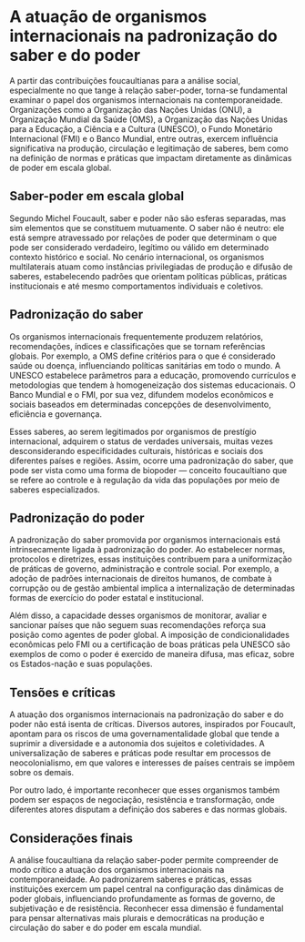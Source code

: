 # A atuação de organismos internacionais na padronização do saber e do poder

A partir das contribuições foucaultianas para a análise social, especialmente no que tange à relação saber-poder, torna-se fundamental examinar o papel dos organismos internacionais na contemporaneidade. Organizações como a Organização das Nações Unidas (ONU), a Organização Mundial da Saúde (OMS), a Organização das Nações Unidas para a Educação, a Ciência e a Cultura (UNESCO), o Fundo Monetário Internacional (FMI) e o Banco Mundial, entre outras, exercem influência significativa na produção, circulação e legitimação de saberes, bem como na definição de normas e práticas que impactam diretamente as dinâmicas de poder em escala global.

## Saber-poder em escala global

Segundo Michel Foucault, saber e poder não são esferas separadas, mas sim elementos que se constituem mutuamente. O saber não é neutro: ele está sempre atravessado por relações de poder que determinam o que pode ser considerado verdadeiro, legítimo ou válido em determinado contexto histórico e social. No cenário internacional, os organismos multilaterais atuam como instâncias privilegiadas de produção e difusão de saberes, estabelecendo padrões que orientam políticas públicas, práticas institucionais e até mesmo comportamentos individuais e coletivos.

## Padronização do saber

Os organismos internacionais frequentemente produzem relatórios, recomendações, índices e classificações que se tornam referências globais. Por exemplo, a OMS define critérios para o que é considerado saúde ou doença, influenciando políticas sanitárias em todo o mundo. A UNESCO estabelece parâmetros para a educação, promovendo currículos e metodologias que tendem à homogeneização dos sistemas educacionais. O Banco Mundial e o FMI, por sua vez, difundem modelos econômicos e sociais baseados em determinadas concepções de desenvolvimento, eficiência e governança.

Esses saberes, ao serem legitimados por organismos de prestígio internacional, adquirem o status de verdades universais, muitas vezes desconsiderando especificidades culturais, históricas e sociais dos diferentes países e regiões. Assim, ocorre uma padronização do saber, que pode ser vista como uma forma de biopoder — conceito foucaultiano que se refere ao controle e à regulação da vida das populações por meio de saberes especializados.

## Padronização do poder

A padronização do saber promovida por organismos internacionais está intrinsecamente ligada à padronização do poder. Ao estabelecer normas, protocolos e diretrizes, essas instituições contribuem para a uniformização de práticas de governo, administração e controle social. Por exemplo, a adoção de padrões internacionais de direitos humanos, de combate à corrupção ou de gestão ambiental implica a internalização de determinadas formas de exercício do poder estatal e institucional.

Além disso, a capacidade desses organismos de monitorar, avaliar e sancionar países que não seguem suas recomendações reforça sua posição como agentes de poder global. A imposição de condicionalidades econômicas pelo FMI ou a certificação de boas práticas pela UNESCO são exemplos de como o poder é exercido de maneira difusa, mas eficaz, sobre os Estados-nação e suas populações.

## Tensões e críticas

A atuação dos organismos internacionais na padronização do saber e do poder não está isenta de críticas. Diversos autores, inspirados por Foucault, apontam para os riscos de uma governamentalidade global que tende a suprimir a diversidade e a autonomia dos sujeitos e coletividades. A universalização de saberes e práticas pode resultar em processos de neocolonialismo, em que valores e interesses de países centrais se impõem sobre os demais.

Por outro lado, é importante reconhecer que esses organismos também podem ser espaços de negociação, resistência e transformação, onde diferentes atores disputam a definição dos saberes e das normas globais.

## Considerações finais

A análise foucaultiana da relação saber-poder permite compreender de modo crítico a atuação dos organismos internacionais na contemporaneidade. Ao padronizarem saberes e práticas, essas instituições exercem um papel central na configuração das dinâmicas de poder globais, influenciando profundamente as formas de governo, de subjetivação e de resistência. Reconhecer essa dimensão é fundamental para pensar alternativas mais plurais e democráticas na produção e circulação do saber e do poder em escala mundial.